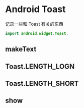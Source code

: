 # Android Toast 
记录一些和 Toast 有关的东西

```java
import android.widget.Toast;
```

## makeText

## Toast.LENGTH_LOGN

## Toast.LENGTH_SHORT

## show


